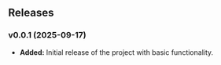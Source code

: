 ## Releases

### v0.0.1 (2025-09-17)

- **Added:** Initial release of the project with basic functionality.

